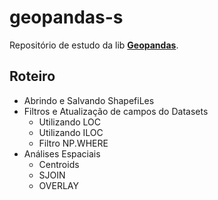 # geopandas-s

Repositório de estudo da lib [**Geopandas**](https://geopandas.org/).

## Roteiro
- Abrindo e Salvando ShapefiLes
- Filtros e Atualização de campos do Datasets
	- Utilizando LOC
	- Utilizando ILOC
	- Filtro NP.WHERE
- Análises Espaciais
	- Centroids
	- SJOIN
	- OVERLAY

